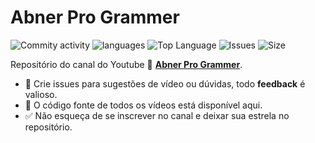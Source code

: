 # Abner Pro Grammer

![Commity activity](https://img.shields.io/github/commit-activity/m/abnerfs/abner-pro-grammer-channel "") 
![languages](https://img.shields.io/github/languages/count/abnerfs/abner-pro-grammer-channel "") 
![Top Language](https://img.shields.io/github/languages/top/abnerfs/abner-pro-grammer-channel "") 
![Issues](https://img.shields.io/github/issues/abnerfs/abner-pro-grammer-channel "") 
![Size](https://img.shields.io/github/repo-size/abnerfs/abner-pro-grammer-channel "") 

Repositório do canal do Youtube 🎥 [**Abner Pro Grammer**](https://www.youtube.com/channel/UCgJY9EgxDscvVGbXzftiMBg). 

- 🚩 Crie issues para sugestões de vídeo ou dúvidas, todo **feedback** é valioso.
- 📘 O código fonte de todos os vídeos está disponível aqui.
- ✅ Não esqueça de se inscrever no canal e deixar sua estrela no repositório.



